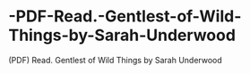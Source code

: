 # -PDF-Read.-Gentlest-of-Wild-Things-by-Sarah-Underwood
(PDF) Read. Gentlest of Wild Things by Sarah  Underwood
